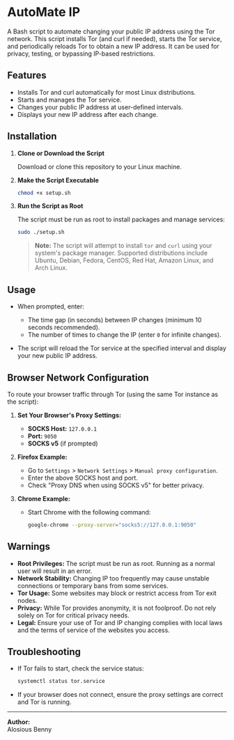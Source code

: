 # AutoMate IP

A Bash script to automate changing your public IP address using the Tor network. This script installs Tor (and curl if needed), starts the Tor service, and periodically reloads Tor to obtain a new IP address. It can be used for privacy, testing, or bypassing IP-based restrictions.

## Features

- Installs Tor and curl automatically for most Linux distributions.
- Starts and manages the Tor service.
- Changes your public IP address at user-defined intervals.
- Displays your new IP address after each change.

## Installation

1. **Clone or Download the Script**

   Download or clone this repository to your Linux machine.

2. **Make the Script Executable**

   ```sh
   chmod +x setup.sh
   ```

3. **Run the Script as Root**

   The script must be run as root to install packages and manage services:

   ```sh
   sudo ./setup.sh
   ```

   > **Note:** The script will attempt to install `tor` and `curl` using your system's package manager. Supported distributions include Ubuntu, Debian, Fedora, CentOS, Red Hat, Amazon Linux, and Arch Linux.

## Usage

- When prompted, enter:
  - The time gap (in seconds) between IP changes (minimum 10 seconds recommended).
  - The number of times to change the IP (enter `0` for infinite changes).

- The script will reload the Tor service at the specified interval and display your new public IP address.

## Browser Network Configuration

To route your browser traffic through Tor (using the same Tor instance as the script):

1. **Set Your Browser's Proxy Settings:**
   - **SOCKS Host:** `127.0.0.1`
   - **Port:** `9050`
   - **SOCKS v5** (if prompted)

2. **Firefox Example:**
   - Go to `Settings` > `Network Settings` > `Manual proxy configuration`.
   - Enter the above SOCKS host and port.
   - Check "Proxy DNS when using SOCKS v5" for better privacy.

3. **Chrome Example:**
   - Start Chrome with the following command:
     ```sh
     google-chrome --proxy-server="socks5://127.0.0.1:9050"
     ```

## Warnings

- **Root Privileges:** The script must be run as root. Running as a normal user will result in an error.
- **Network Stability:** Changing IP too frequently may cause unstable connections or temporary bans from some services.
- **Tor Usage:** Some websites may block or restrict access from Tor exit nodes.
- **Privacy:** While Tor provides anonymity, it is not foolproof. Do not rely solely on Tor for critical privacy needs.
- **Legal:** Ensure your use of Tor and IP changing complies with local laws and the terms of service of the websites you access.

## Troubleshooting

- If Tor fails to start, check the service status:
  ```sh
  systemctl status tor.service
  ```
- If your browser does not connect, ensure the proxy settings are correct and Tor is running.

---

**Author:**  
Alosious Benny